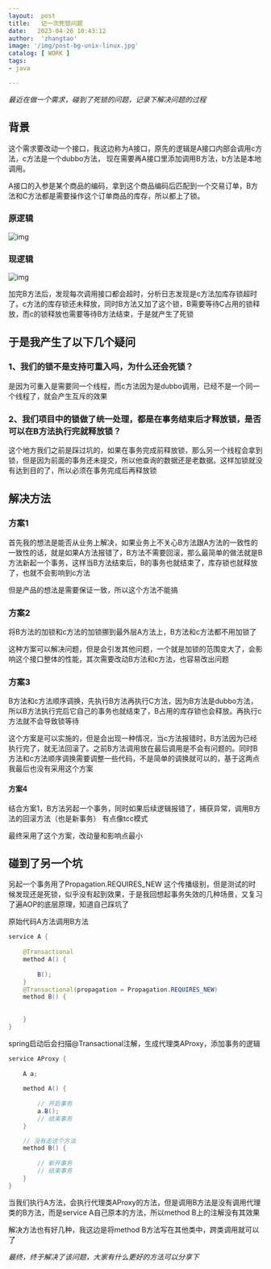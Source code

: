 ```yaml
---
layout:  post
title:   记一次死锁问题
date:   2023-04-26 10:43:12
author:  'zhangtao'
image: '/img/post-bg-unix-linux.jpg'
catalog: [ WORK ]
tags:
- java

---
```



 *最近在做一个需求，碰到了死锁的问题，记录下解决问题的过程* 

## 背景

这个需求要改动一个接口，我这边称为A接口，原先的逻辑是A接口内部会调用c方法，c方法是一个dubbo方法， 现在需要再A接口里添加调用B方法，b方法是本地调用。

A接口的入参是某个商品的编码，拿到这个商品编码后匹配到一个交易订单，B方法和C方法都是需要操作这个订单商品的库存，所以都上了锁。

### 原逻辑


![img](https://img-blog.csdnimg.cn/48b421e13f25443bb316ca8ebb50e85b.jpeg#pic_center)

### 现逻辑


![img](https://img-blog.csdnimg.cn/19696c7cd9ac4285bf4eeaea6adbdf01.jpeg#pic_center)

加完B方法后，发现每次调用接口都会超时，分析日志发现是c方法加库存锁超时了。c方法的库存锁还未释放，同时B方法又加了这个锁，B需要等待C占用的锁释放，而c的锁释放也需要等待B方法结束，于是就产生了死锁

## 于是我产生了以下几个疑问

### 1、我们的锁不是支持可重入吗，为什么还会死锁？

是因为可重入是需要同一个线程，而c方法因为是dubbo调用，已经不是一个同一个线程了，就会产生互斥的效果

### 2、我们项目中的锁做了统一处理，都是在事务结束后才释放锁，是否可以在B方法执行完就释放锁？

这个地方我们之前是踩过坑的，如果在事务完成前释放锁，那么另一个线程会拿到锁，但是因为前面的事务还未提交，所以他查询的数据还是老数据。这样加锁就没有达到目的了，所以必须在事务完成后再释放锁

## 解决方法

### 方案1

首先我的想法是能否从业务上解决，如果业务上不关心B方法跟A方法的一致性的一致性的话，就是如果A方法报错了，B方法不需要回滚，那么最简单的做法就是B方法新起一个事务，这样当B方法结束后，B的事务也就结束了，库存锁也就释放了，也就不会影响到c方法

但是产品的想法是需要保证一致，所以这个方法不能搞

### 方案2

将B方法的加锁和c方法的加锁挪到最外层A方法上，B方法和c方法都不用加锁了

这种方案可以解决问题，但是会引发其他问题，一个就是加锁的范围变大了，会影响这个接口整体的性能，其次需要改动B方法和c方法，也容易改出问题

### 方案3

B方法和c方法顺序调换，先执行B方法再执行C方法，因为B方法是dubbo方法，所以B方法执行完后它自己的事务也就结束了，B占用的库存锁也会释放。再执行c方法就不会导致锁等待

这个方案是可以实施的，但是会出现一种情况，当c方法报错时，B方法因为已经执行完了，就无法回滚了。之前B方法调用放在最后调用是不会有问题的。同时B方法和c方法顺序调换需要调整一些代码，不是简单的调换就可以的，基于这两点我最后也没有采用这个方案

#### 方案4

结合方案1，B方法另起一个事务，同时如果后续逻辑报错了，捕获异常，调用B方法的回滚方法（也是新事务） 有点像tcc模式

最终采用了这个方案，改动量和影响点最小

## 碰到了另一个坑

另起一个事务用了Propagation.REQUIRES_NEW 这个传播级别，但是测试的时候发现还是死锁，似乎没有起到效果，于是我回想起事务失效的几种场景，又复习了遍AOP的底层原理，知道自己踩坑了

原始代码A方法调用B方法

```java
service A {
   
    @Transactional
    method A() {
   
        B();
    }
    @Transactional(propagation = Propagation.REQUIRES_NEW)
    method B() {
   
        
    }
}
```

spring启动后会扫描@Transactional注解，生成代理类AProxy，添加事务的逻辑

```java
service AProxy {
   
    A a;
    
    method A() {
   
        // 开启事务
        a.B();
        // 结束事务
    }

    // 没有走这个方法
    method B() {
   
        // 新开事务
        // 结束事务
    }
}
```

当我们执行A方法，会执行代理类AProxy的方法，但是调用B方法是没有调用代理类的B方法，而是service A自己原本的方法，所以method B上的注解没有其效果

解决方法也有好几种，我这边是将method B方法写在其他类中，跨类调用就可以了

 *最终，终于解决了该问题，大家有什么更好的方法可以分享下* 

